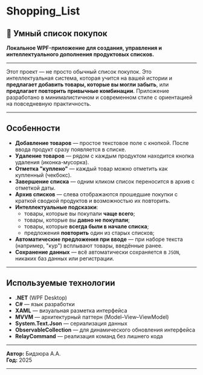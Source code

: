 # Shopping_List
## 🛒 Умный список покупок

**Локальное WPF-приложение для создания, управления и интеллектуального дополнения продуктовых списков.**

---

Этот проект — не просто обычный список покупок. Это интеллектуальная система, которая учится на вашей истории и **предлагает добавить товары, которые вы могли забыть**, или **предлагает повторить привычные комбинации**. Приложение разработано в минималистичном и современном стиле с ориентацией на повседневную практичность.

---

## Особенности

- **Добавление товаров** — простое текстовое поле с кнопкой. После ввода продукт сразу появляется в списке.
- **Удаление товаров** — рядом с каждым продуктом находится кнопка удаления (иконка-мусорка).
- **Отметка \"куплено\"** — каждый товар можно отметить как купленный (чекбокс).
- **Завершение списка** — одним кликом список переносится в архив с отметкой даты.
- **Архив списков** — слева отображаются прошедшие покупки с краткой сводкой продуктов и возможностью их повторить.
- **Интеллектуальные подсказки**:
  - товары, которые вы покупали **чаще всего**;
  - товары, которые вы **давно не покупали**;
  - товары, которые **всегда были в начале списка**;
  - предложения **повторить** один из старых списков;
- **Автоматические предложения при вводе** — при наборе текста (например, \"кур\") всплывают товары, введённые ранее.
- **Сохранение данных** — всё автоматически сохраняется в `JSON`, никаких баз данных или регистрации.

---

##  Используемые технологии

- **.NET** (WPF Desktop)
- **C#** — язык разработки
- **XAML** — визуальная разметка интерфейса
- **MVVM** — архитектурный паттерн (Model–View–ViewModel)
- **System.Text.Json** — сериализация данных
- **ObservableCollection** — для динамического обновления интерфейса
- **RelayCommand** — реализация команд без лишнего кода

---

**Автор:** Бидзюра А.А.  
**Год:** 2025  

---

